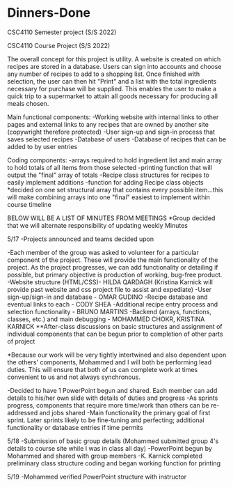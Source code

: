 # Dinners-Done
CSC4110 Semester project (S/S 2022)

CSC4110 Course Project (S/S 2022)

The overall concept for this project is utility. A website is created on which recipes are stored in a database. Users can sign into accounts and choose any number of 
recipes to add to a shopping list. Once finished with selection, the user can then hit "Print" and a list with the total ingredients necessary for purchase will be 
supplied. This enables the user to make a quick trip to a supermarket to attain all goods necessary for producing all meals chosen.

Main functional components: 
-Working website with internal links to other pages and external links to any recipes that are owned by another site (copywright therefore 
protected) 
-User sign-up and sign-in process that saves selected recipes 
-Database of users 
-Database of recipes that can be added to by user entries 

Coding components: 
-arrays required to hold ingredient list and main array to hold totals of all items from those selected
-printing function that will output the "final" array of totals
-Recipe class structures for recipes to easily implement additions
-function for adding Recipe class objects
    *decided on one set structural array that contains every possible item...this will make combining arrays into one "final" easiest to 
    implement within course timeline


BELOW WILL BE A LIST OF MINUTES FROM MEETINGS
    *Group decided that we will alternate responsibility of updating weekly Minutes

5/17 -Projects announced and teams decided upon

-Each member of the group was asked to volunteer for a particular component of the project. These will provide the main functionality of the project. 
As the project progresses, we can add functionality or detailing if possible, but primary objective is production of working, bug-free product. 
-Website structure (HTML/CSS)- HILDA QARDAGH (Kristina Karnick will provide past website and css project file to assist and expediate) 
-User sign-up/sign-in and database - OMAR GUDINO 
-Recipe database and eventual links to each - CODY SHEA 
-Additional recipe entry process and selection functionality - BRUNO MARTINS 
-Backend (arrays, functions, classes, etc.) and main debugging - MOHAMMED CHOKR, KRISTINA KARNICK 
     **After-class discussions on basic structures and assignment of individual components that can be begun prior to completion of other parts of project

*Because our work will be very tightly intertwined and also dependent upon the others' components, Mohammed and I will both be performing lead duties. 
This will ensure that both of us can complete work at times convenient to us and not always synchronous.

-Decided to have 1 PowerPoint begun and shared. Each member can add details to his/her own slide with details of duties and progress 
-As sprints progress, components that require more time/work than others can be re-addressed and jobs shared 
-Main functionality the primary goal of first sprint. Later sprints likely to be fine-tuning and perfecting; additional functionality or database entries if 
 time permits

5/18 
-Submission of basic group details (Mohammed submitted group 4's details to course site while I was in class all day) 
-PowerPoint begun by Mohammed and shared with group members
-K. Karnick completed preliminary class structure coding and began working function for printing

5/19
-Mohammed verified PowerPoint structure with instructor
